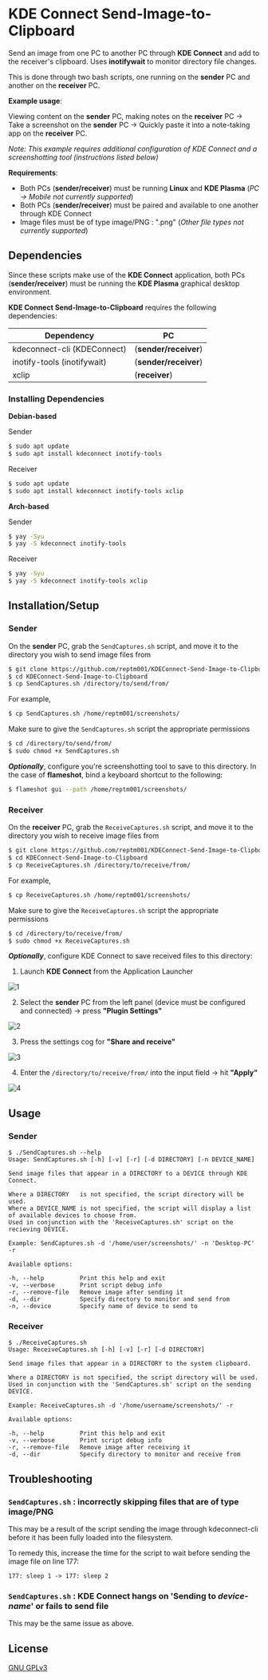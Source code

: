 # KDE Connect Send-Image-to-Clipboard

Send an image from one PC to another PC through **KDE Connect** and add to the receiver's clipboard. Uses **inotifywait** to monitor directory file changes.

This is done through two bash scripts, one running on the **sender** PC and another on the **receiver** PC.

**Example usage**: 

Viewing content on the **sender** PC, making notes on the **receiver** PC -> Take a screenshot on the **sender** PC -> Quickly paste it into a note-taking app on the **receiver** PC. 

*Note: This example requires additional configuration of KDE Connect and a screenshotting tool (instructions listed below)*

**Requirements**:

- Both PCs (**sender/receiver**) must be running **Linux** and **KDE Plasma** (*PC -> Mobile not currently supported*)
- Both PCs (**sender/receiver**) must be paired and available to one another through KDE Connect
- Image files must be of type image/PNG : ".png" (*Other file types not currently supported*)

## Dependencies

Since these scripts make use of the **KDE Connect** application, both PCs (**sender/receiver**) must be running the **KDE Plasma** graphical desktop environment.

**KDE Connect Send-Image-to-Clipboard** requires the following dependencies:

| Dependency | PC |
| ---------- | -- |
| kdeconnect-cli (KDEConnect) | (**sender/receiver**) |
| inotify-tools (inotifywait) | (**sender/receiver**) |
| xclip | (**receiver**) |

### Installing Dependencies

**Debian-based**

Sender

```bash
$ sudo apt update
$ sudo apt install kdeconnect inotify-tools
```

Receiver

```bash
$ sudo apt update
$ sudo apt install kdeconnect inotify-tools xclip
```

**Arch-based**

Sender

```bash
$ yay -Syu
$ yay -S kdeconnect inotify-tools
```

Receiver

```bash
$ yay -Syu
$ yay -S kdeconnect inotify-tools xclip
```

## Installation/Setup

### Sender

On the **sender** PC, grab the `SendCaptures.sh` script, and move it to the directory you wish to send image files from

```bash
$ git clone https://github.com/reptm001/KDEConnect-Send-Image-to-Clipboard
$ cd KDEConnect-Send-Image-to-Clipboard
$ cp SendCaptures.sh /directory/to/send/from/
```

For example,

```bash
$ cp SendCaptures.sh /home/reptm001/screenshots/
```

Make sure to give the `SendCaptures.sh` script the appropriate permissions

```bash
$ cd /directory/to/send/from/
$ sudo chmod +x SendCaptures.sh
```

***Optionally***, configure you're screenshotting tool to save to this directory. In the case of **flameshot**, bind a keyboard shortcut to the following:

```bash
$ flameshot gui --path /home/reptm001/screenshots/
```

### Receiver

On the **receiver** PC, grab the `ReceiveCaptures.sh` script, and move it to the directory you wish to receive image files from

```bash
$ git clone https://github.com/reptm001/KDEConnect-Send-Image-to-Clipboard
$ cd KDEConnect-Send-Image-to-Clipboard
$ cp ReceiveCaptures.sh /directory/to/receive/from/
```

For example,

```bash
$ cp ReceiveCaptures.sh /home/reptm001/screenshots/
```

Make sure to give the `ReceiveCaptures.sh` script the appropriate permissions

```bash
$ cd /directory/to/receive/from/
$ sudo chmod +x ReceiveCaptures.sh
```

***Optionally***, configure KDE Connect to save received files to this directory:

1) Launch **KDE Connect** from the Application Launcher

![1](https://user-images.githubusercontent.com/7481414/153090220-4e19c678-31f9-4a07-bec4-cbb02be92c78.png)

2) Select the **sender** PC from the left panel (device must be configured and connected) -> press **"Plugin Settings"**

![2](https://user-images.githubusercontent.com/7481414/153090260-017b979d-2507-47f9-8078-06eb4e90b3e6.png)

3) Press the settings cog for **"Share and receive"**

![3](https://user-images.githubusercontent.com/7481414/153090276-543dbcf5-ca4e-4afc-a657-769b817ed6e1.png)

4) Enter the `/directory/to/receive/from/` into the input field -> hit **"Apply"**

![4](https://user-images.githubusercontent.com/7481414/153090292-2ae0852e-4bad-406f-a280-3281b86c7c14.png)

## Usage

### Sender

```
$ ./SendCaptures.sh --help
Usage: SendCaptures.sh [-h] [-v] [-r] [-d DIRECTORY] [-n DEVICE_NAME]

Send image files that appear in a DIRECTORY to a DEVICE through KDE Connect.

Where a DIRECTORY   is not specified, the script directory will be used.
Where a DEVICE_NAME is not specified, the script will display a list of available devices to choose from.
Used in conjunction with the 'ReceiveCaptures.sh' script on the recieving DEVICE.

Example: SendCaptures.sh -d '/home/user/screenshots/' -n 'Desktop-PC' -r

Available options:

-h, --help          Print this help and exit
-v, --verbose       Print script debug info
-r, --remove-file   Remove image after sending it
-d, --dir           Specify directory to monitor and send from
-n, --device        Specify name of device to send to
```

### Receiver

```
$ ./ReceiveCaptures.sh
Usage: ReceiveCaptures.sh [-h] [-v] [-r] [-d DIRECTORY]

Send image files that appear in a DIRECTORY to the system clipboard.

Where a DIRECTORY is not specified, the script directory will be used.
Used in conjunction with the 'SendCaptures.sh' script on the sending DEVICE.

Example: ReceiveCaptures.sh -d '/home/username/screenshots/' -r

Available options:

-h, --help          Print this help and exit
-v, --verbose       Print script debug info
-r, --remove-file   Remove image after receiving it
-d, --dir           Specify directory to monitor and receive from
```

## Troubleshooting

### `SendCaptures.sh` : incorrectly skipping files that are of type image/PNG

This may be a result of the script sending the image through kdeconnect-cli before it has been fully loaded into the filesystem.

To remedy this, increase the time for the script to wait before sending the image file on line 177:

```
177: sleep 1 -> 177: sleep 2
```

### `SendCaptures.sh` : KDE Connect hangs on 'Sending to *device-name*' or fails to send file

This may be the same issue as above.

## License
[GNU GPLv3](https://choosealicense.com/licenses/gpl-3.0/)
